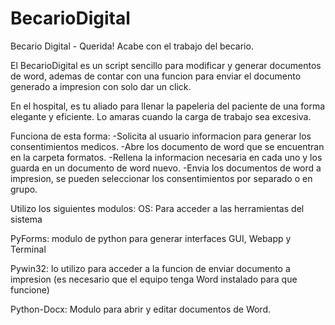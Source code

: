 # BecarioDigital
Becario Digital - Querida! Acabe con el trabajo del becario.

El BecarioDigital es un script sencillo para modificar y generar documentos de word,
ademas de contar con una funcion para enviar el documento generado a impresion con solo dar un click.

En el hospital, es tu aliado para llenar la papeleria del paciente de una forma elegante y eficiente.
Lo amaras cuando la carga de trabajo sea excesiva.


Funciona de esta forma:
-Solicita al usuario informacion para generar los consentimientos medicos.
-Abre los documento de word que se encuentran en la carpeta formatos.
-Rellena la informacion necesaria en cada uno y los guarda en un documento de word nuevo.
-Envia los documentos de word a impresion, se pueden seleccionar los consentimientos por separado o en grupo.


Utilizo los siguientes modulos:
OS: Para acceder a las herramientas del sistema

PyForms: modulo de python para generar interfaces GUI, Webapp y Terminal

Pywin32: lo utilizo para acceder a la funcion de enviar documento a impresion (es necesario que el equipo tenga Word instalado para que funcione)

Python-Docx: Modulo para abrir y editar documentos de Word.

